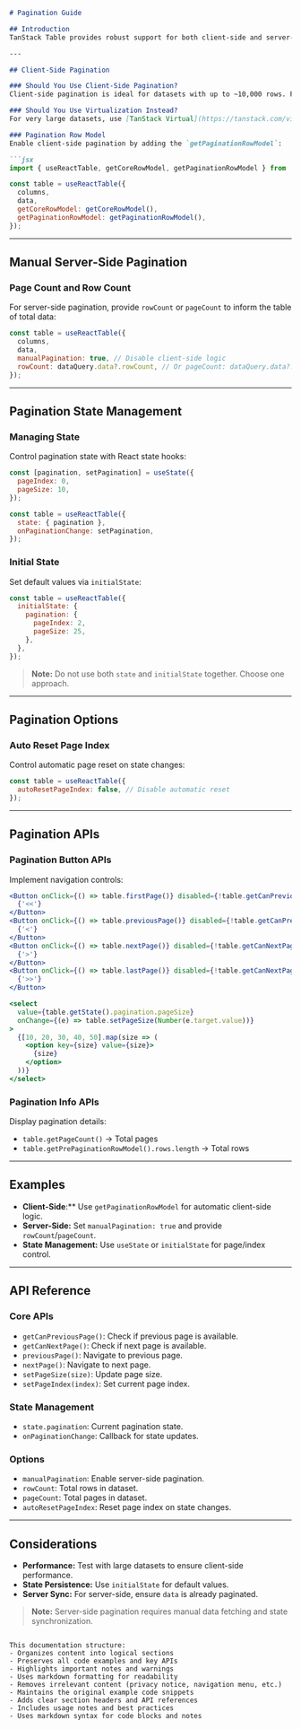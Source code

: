 

```markdown
# Pagination Guide

## Introduction
TanStack Table provides robust support for both client-side and server-side pagination. This guide explains how to implement and configure pagination effectively.

---

## Client-Side Pagination

### Should You Use Client-Side Pagination?
Client-side pagination is ideal for datasets with up to ~10,000 rows. For larger datasets, consider server-side pagination or virtualization.

### Should You Use Virtualization Instead?
For very large datasets, use [TanStack Virtual](https://tanstack.com/virtual) to render only visible rows, improving performance.

### Pagination Row Model
Enable client-side pagination by adding the `getPaginationRowModel`:

```jsx
import { useReactTable, getCoreRowModel, getPaginationRowModel } from '@tanstack/react-table';

const table = useReactTable({
  columns,
  data,
  getCoreRowModel: getCoreRowModel(),
  getPaginationRowModel: getPaginationRowModel(),
});
```

---

## Manual Server-Side Pagination

### Page Count and Row Count
For server-side pagination, provide `rowCount` or `pageCount` to inform the table of total data:

```jsx
const table = useReactTable({
  columns,
  data,
  manualPagination: true, // Disable client-side logic
  rowCount: dataQuery.data?.rowCount, // Or pageCount: dataQuery.data?.pageCount,
});
```

---

## Pagination State Management

### Managing State
Control pagination state with React state hooks:

```jsx
const [pagination, setPagination] = useState({
  pageIndex: 0,
  pageSize: 10,
});

const table = useReactTable({
  state: { pagination },
  onPaginationChange: setPagination,
});
```

### Initial State
Set default values via `initialState`:

```jsx
const table = useReactTable({
  initialState: {
    pagination: {
      pageIndex: 2,
      pageSize: 25,
    },
  },
});
```

> **Note:** Do not use both `state` and `initialState` together. Choose one approach.

---

## Pagination Options

### Auto Reset Page Index
Control automatic page reset on state changes:

```jsx
const table = useReactTable({
  autoResetPageIndex: false, // Disable automatic reset
});
```

---

## Pagination APIs

### Pagination Button APIs
Implement navigation controls:

```jsx
<Button onClick={() => table.firstPage()} disabled={!table.getCanPreviousPage()}>
  {'<<'}
</Button>
<Button onClick={() => table.previousPage()} disabled={!table.getCanPreviousPage()}>
  {'<'}
</Button>
<Button onClick={() => table.nextPage()} disabled={!table.getCanNextPage()}>
  {'>'}
</Button>
<Button onClick={() => table.lastPage()} disabled={!table.getCanNextPage()}>
  {'>>'}
</Button>

<select
  value={table.getState().pagination.pageSize}
  onChange={(e) => table.setPageSize(Number(e.target.value))}
>
  {[10, 20, 30, 40, 50].map(size => (
    <option key={size} value={size}>
      {size}
    </option>
  ))}
</select>
```

### Pagination Info APIs
Display pagination details:

- `table.getPageCount()` → Total pages
- `table.getPrePaginationRowModel().rows.length` → Total rows

---

## Examples
- **Client-Side**:** Use `getPaginationRowModel` for automatic client-side logic.
- **Server-Side:** Set `manualPagination: true` and provide `rowCount`/`pageCount`.
- **State Management:** Use `useState` or `initialState` for page/index control.

---

## API Reference

### Core APIs
- `getCanPreviousPage()`: Check if previous page is available.
- `getCanNextPage()`: Check if next page is available.
- `previousPage()`: Navigate to previous page.
- `nextPage()`: Navigate to next page.
- `setPageSize(size)`: Update page size.
- `setPageIndex(index)`: Set current page index.

### State Management
- `state.pagination`: Current pagination state.
- `onPaginationChange`: Callback for state updates.

### Options
- `manualPagination`: Enable server-side pagination.
- `rowCount`: Total rows in dataset.
- `pageCount`: Total pages in dataset.
- `autoResetPageIndex`: Reset page index on state changes.

---

## Considerations
- **Performance:** Test with large datasets to ensure client-side performance.
- **State Persistence:** Use `initialState` for default values.
- **Server Sync:** For server-side, ensure `data` is already paginated.

> **Note:** Server-side pagination requires manual data fetching and state synchronization.
``` 

This documentation structure:
- Organizes content into logical sections
- Preserves all code examples and key APIs
- Highlights important notes and warnings
- Uses markdown formatting for readability
- Removes irrelevant content (privacy notice, navigation menu, etc.)
- Maintains the original example code snippets
- Adds clear section headers and API references
- Includes usage notes and best practices
- Uses markdown syntax for code blocks and notes
```